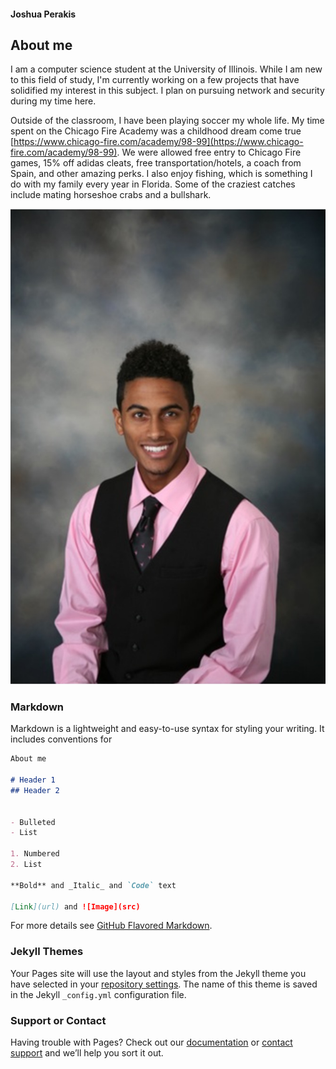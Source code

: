 #### Joshua Perakis

## About me
I am a computer science student at the University of Illinois. While I am new to this field of study, I'm currently working on a few projects that have solidified my interest in this subject. I plan on pursuing network and security during my time here. 


Outside of the classroom, I have been playing soccer my whole life. My time spent on the Chicago Fire Academy was a childhood dream come true [https://www.chicago-fire.com/academy/98-99](https://www.chicago-fire.com/academy/98-99). We were allowed free entry to Chicago Fire games, 15% off adidas cleats, free transportation/hotels, a coach from Spain, and other amazing perks. I also enjoy fishing, which is something I do with my family every year in Florida. Some of the craziest catches include mating horseshoe crabs and a bullshark.

![](https://github.com/joshuaPerakis/joshuaPerakis.github.io/blob/master/bg.JPG)

### Markdown

Markdown is a lightweight and easy-to-use syntax for styling your writing. It includes conventions for

```markdown
About me

# Header 1
## Header 2


- Bulleted
- List

1. Numbered
2. List

**Bold** and _Italic_ and `Code` text

[Link](url) and ![Image](src)
```

For more details see [GitHub Flavored Markdown](https://guides.github.com/features/mastering-markdown/).

### Jekyll Themes

Your Pages site will use the layout and styles from the Jekyll theme you have selected in your [repository settings](https://github.com/joshuaPerakis/joshuaPerakis.github.io/settings). The name of this theme is saved in the Jekyll `_config.yml` configuration file.

### Support or Contact

Having trouble with Pages? Check out our [documentation](https://help.github.com/categories/github-pages-basics/) or [contact support](https://github.com/contact) and we’ll help you sort it out.
